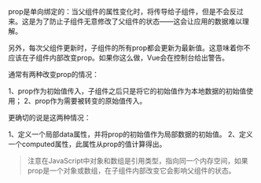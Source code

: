 prop是单向绑定的：当父组件的属性变化时，将传导给子组件，但是不会反过来。这是为了防止子组件无意修改了父组件的状态——这会让应用的数据难以理解。

另外，每次父组件更新时，子组件的所有prop都会更新为最新值。这意味着你不应该在子组件内部改变prop。如果你这么做，Vue会在控制台给出警告。

通常有两种改变prop的情况：

1、prop作为初始值传入，子组件之后只是将它的初始值作为本地数据的初始值使用；
2、prop作为需要被转变的原始值传入。

更确切的说是这两种情况：

1、定义一个局部data属性，并将prop的初始值作为局部数据的初始值。
2、定义一个computed属性，此属性从prop的值计算得出。

> 注意在JavaScript中对象和数组是引用类型，指向同一个内存空间，如果prop是一个对象或数组，在子组件内部改变它会影响父组件的状态。

